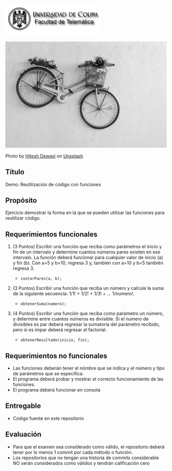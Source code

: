 
![Logo UCOL](img/ucol-logo.jpg)

![Portada](img/cover.jpg)

<span>Photo by <a href="https://unsplash.com/@iamhiteshdewasi?utm_source=unsplash&amp;utm_medium=referral&amp;utm_content=creditCopyText">Hitesh Dewasi</a> on <a href="https://unsplash.com/?utm_source=unsplash&amp;utm_medium=referral&amp;utm_content=creditCopyText">Unsplash</a></span>

## Título

Demo: Reutilización de código con funciones

## Propósito

Ejercicio demostrar la forma en la que se pueden utilizar las funciones para reutilizar código.

## Requerimientos funcionales

1. (3 Puntos) Escribir una función que reciba como parámetros el inicio y fin de un intervalo y determine cuántos números pares existen en ese intervalo. La función deberá funcionar para cualquier valor de inicio (a) y fin (b). Con a=5 y b=10, regresa 3 y, también con a=10 y b=5 también regresa 3.
     - `contarPares(a, b);`

2. (3 Puntos) Escribir una función que reciba un número y calcule la suma de la siguiente secuencia: 1/1! + 1/2! + 1/3! + ... 1/numero!.
   - `obtenerSuma(numero);`
  
3. (4 Puntos) Escribir una función que reciba como parámetro un número, y determine entre cuantos números es divisible. Si el numero de divisibles es par deberá regresar la sumatoria del parámetro recibido, pero si es impar deberá regresar el factorial.
     - `obtenerResultado(inicio, fin);`

## Requerimientos no funcionales

- Las funciones deberán tener el nómbre que se indica y el número y tipo de parámetros que se especifica.
- El programa deberá probar y mostrar el correcto funcionamiento de las funciones.
- El programa deberá funcionar en consola

## Entregable

- Código fuente en este repositorio
  
## Evaluación

- Para que el examen sea considerado como válido, el repositorio deberá tener por lo menos 1 commit por cada método o función.
- Los repositorios que no tengan una historia de commits considerable NO serán considerados como válidos y tendrán calificación cero
